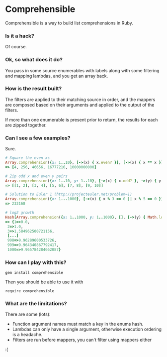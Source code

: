 # Comprehensible

Comprehensible is a way to build list comprehensions in Ruby.

### Is it a hack?

Of course.

### Ok, so what does it do?

You pass in some source enumerables with labels along with some filtering and
mapping lambdas, and you get an array back.

### How is the result built?

The filters are applied to their matching source in order, and the mappers are
composed based on their arguments and applied to the output of the filters.

If more than one enumerable is present prior to return, the results for each are
zipped together.

### Can I see a few examples?

Sure.

```ruby
# Square the even xs
Array.comprehension({x: 1..10}, [->(x) { x.even? }], [->(x) { x ** x }])
=> [4, 256, 46656, 16777216, 10000000000]

# Zip odd x and even y pairs
Array.comprehension({x: 1..10, y: 1..10}, [->(x) { x.odd? }, ->(y) { y.even? }], [])
=> [[1, 2], [3, 4], [5, 6], [7, 8], [9, 10]]

# Solution to Euler 1 (http://projecteuler.net/problem=1)
Array.comprehension({x: 1...1000}, [->(x) { x % 3 == 0 || x % 5 == 0 }], []).reduce(:+)
=> 233168

# log2 growth
Hash[Array.comprehension({x: 1..1000, y: 1..1000}, [], [->(y) { Math.log2(y) }])]
=> {1=>0.0,
 2=>1.0,
 3=>1.584962500721156,
 [...]
 998=>9.96289600533726,
 999=>9.964340867792417,
 1000=>9.965784284662087}
```

### How can I play with this?

`gem install comprehensible`

Then you should be able to use it with

`require comprehensible`

### What are the limitations?

There are some (lots):

* Function argument names must match a key in the enums hash.
* Lambdas can only have a single argument, otherwise execution ordering is a headache.
* Filters are run before mappers, you can't filter using mappers either

:(
